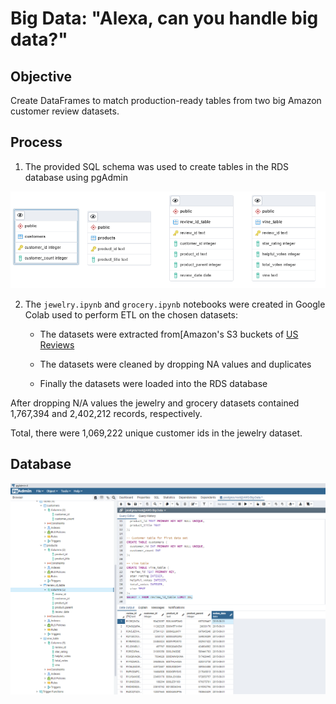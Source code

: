# Big Data: "Alexa, can you handle big data?"

## Objective
Create DataFrames to match production-ready tables from two big Amazon customer review datasets.

## Process
1. The provided SQL schema was used to create tables in the RDS database using pgAdmin

![ERD image](images/ERD.png)

2. The `jewelry.ipynb` and `grocery.ipynb` notebooks were created in Google Colab used to perform ETL on the chosen datasets:
    * The datasets were extracted from[Amazon's S3 buckets of [US Reviews](https://s3.amazonaws.com/amazon-reviews-pds/tsv/index.txt)
    * The datasets were cleaned by dropping NA values and duplicates

    * Finally the datasets were loaded into the RDS database

After dropping N/A values the jewelry and grocery datasets contained 1,767,394 and 2,402,212 records, respectively.

Total, there were 1,069,222 unique customer ids in the jewelry dataset.

## Database
![Postgres Screenshot](images/postgress_SS.png)